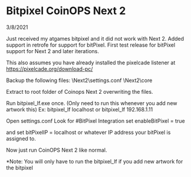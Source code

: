 # Bitpixel CoinOPS Next 2

3/8/2021

Just received my atgames bitpixel and it did not work with Next 2. Added support in retrofe for support for bitPixel.
First test release for bitPixel support for Next 2 and later iterations.

This also assumes you have already installed the pixelcade listener at https://pixelcade.org/download-pc/

Backup the following files:
\Next2\settings.conf
\Next2\core

Extract to root folder of Coinops Next 2 overwriting the files.

Run bitpixel_lf.exe once. (Only need to run this whenever you add new artwork this)
Ex: 
bitpixel_lf localhost
or
bitpixel_lf 192.168.1.11


Open settings.conf
Look for #BitPixel Integration
set 
enableBitPixel = true

and set
bitPixelIP = localhost or whatever IP address your bitPixel is assigned to.

Now just run CoinOPS Next 2 like normal.

*Note: You will only have to run the bitpixel_lf if you add new artwork for the bitpixel

